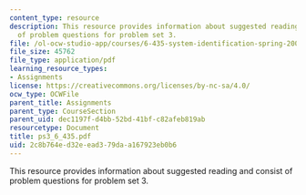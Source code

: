 ```yaml
---
content_type: resource
description: This resource provides information about suggested reading and consist
  of problem questions for problem set 3.
file: /ol-ocw-studio-app/courses/6-435-system-identification-spring-2005/2c8b764ed32eead379daa167923eb0b6_ps3_6_435.pdf
file_size: 45762
file_type: application/pdf
learning_resource_types:
- Assignments
license: https://creativecommons.org/licenses/by-nc-sa/4.0/
ocw_type: OCWFile
parent_title: Assignments
parent_type: CourseSection
parent_uid: dec1197f-d4bb-52bd-41bf-c82afeb819ab
resourcetype: Document
title: ps3_6_435.pdf
uid: 2c8b764e-d32e-ead3-79da-a167923eb0b6
---
```

This resource provides information about suggested reading and consist of problem questions for problem set 3.